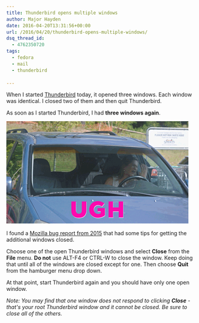 ```yaml
---
title: Thunderbird opens multiple windows
author: Major Hayden
date: 2016-04-20T13:31:56+00:00
url: /2016/04/20/thunderbird-opens-multiple-windows/
dsq_thread_id:
  - 4762350720
tags:
  - fedora
  - mail
  - thunderbird

---
```

When I started [Thunderbird][1] today, it opened three windows. Each window was identical. I closed two of them and then quit Thunderbird.

As soon as I started Thunderbird, I had **three windows again**.

[<img src="/wp-content/uploads/2016/04/ugh.gif" alt="Ugh thunderbird!" width="480" height="270" class="aligncenter size-full wp-image-6157" />][2]

I found a [Mozilla bug report from 2015][3] that had some tips for getting the additional windows closed.

Choose one of the open Thunderbird windows and select **Close** from the **File** menu. **Do not** use ALT-F4 or CTRL-W to close the window. Keep doing that until all of the windows are closed except for one. Then choose **Quit** from the hamburger menu drop down.

At that point, start Thunderbird again and you should have only one open window.

_Note: You may find that one window does not respond to clicking **Close** - that's your root Thunderbird window and it cannot be closed. Be sure to close all of the others._

 [1]: https://www.mozilla.org/en-US/thunderbird/
 [2]: /wp-content/uploads/2016/04/ugh.gif
 [3]: https://bugzilla.mozilla.org/show_bug.cgi?id=531588#c12
